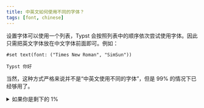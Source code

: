 ```yaml
---
title: 中英文如何使用不同的字体？
tags: [font, chinese]
---
```


设置字体可以使用一个列表，Typst 会按照列表中的顺序依次尝试使用字体。因此只需把英文字体放在中文字体前面即可。例如：

```typst
#set text(font: ("Times New Roman", "SimSun"))

Typst 你好

```

当然，这种方式严格来说并不是“中英文使用不同的字体”，但是 99% 的情况下已经够用了。

<details>
<summary>如果你是剩下的 1%</summary>

如果你发现了中文引号不对劲，那么你可以用这个修复 `#show regex("[“”]"): set text(font: "SimSun")`，并期待 Typst 更新。

Tracking Issue：https://github.com/typst/typst/issues/3385

</details>
